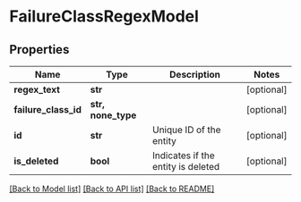 # FailureClassRegexModel


## Properties
Name | Type | Description | Notes
------------ | ------------- | ------------- | -------------
**regex_text** | **str** |  | [optional] 
**failure_class_id** | **str, none_type** |  | [optional] 
**id** | **str** | Unique ID of the entity | [optional] 
**is_deleted** | **bool** | Indicates if the entity is deleted | [optional] 

[[Back to Model list]](../README.md#documentation-for-models) [[Back to API list]](../README.md#documentation-for-api-endpoints) [[Back to README]](../README.md)


